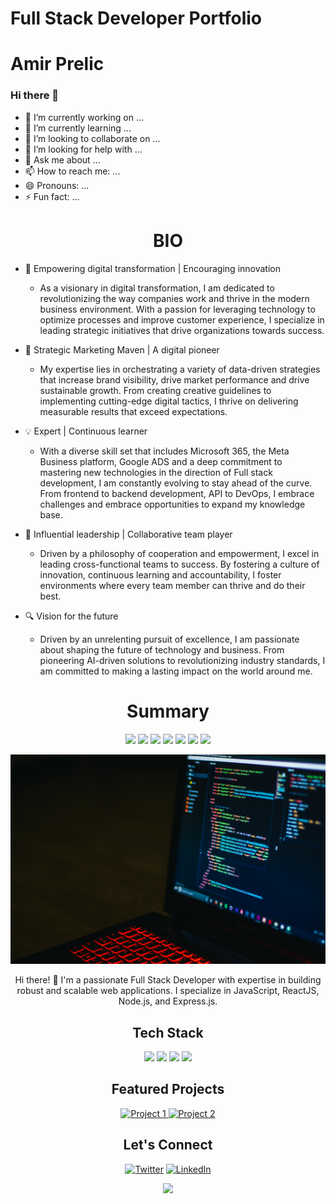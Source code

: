 # Full Stack Developer Portfolio
<!-- Your Name -->
<h1 align="left">Amir Prelic</h1>

### Hi there 👋

- 🔭 I’m currently working on ... 
- 🌱 I’m currently learning ... 
- 👯 I’m looking to collaborate on ...
- 🤔 I’m looking for help with ...
- 💬 Ask me about ...
- 📫 How to reach me: ...
- 😄 Pronouns: ...
- ⚡ Fun fact: ...

<!-- My BIO title -->
<h1 align="center">BIO</h1>

<!-- My BIO --> 
* 🚀 Empowering digital transformation | Encouraging innovation

  - As a visionary in digital transformation, I am dedicated to revolutionizing the way companies work and thrive in the modern business environment. With a passion for leveraging technology to optimize processes and improve customer experience, I specialize in leading strategic initiatives that drive organizations towards success.

* 🎯 Strategic Marketing Maven | A digital pioneer

  - My expertise lies in orchestrating a variety of data-driven strategies that increase brand visibility, drive market performance and drive sustainable growth. From creating creative guidelines to implementing cutting-edge digital tactics, I thrive on delivering measurable results that exceed expectations.

* 💡 Expert | Continuous learner

  - With a diverse skill set that includes Microsoft 365, the Meta Business platform, Google ADS and a deep commitment to mastering new technologies in the direction of Full stack development, I am constantly evolving to stay ahead of the curve. From frontend to backend development, API to DevOps, I embrace challenges and embrace opportunities to expand my knowledge base.

* 🌟 Influential leadership | Collaborative team player

  - Driven by a philosophy of cooperation and empowerment, I excel in leading cross-functional teams to success. By fostering a culture of innovation, continuous learning and accountability, I foster environments where every team member can thrive and do their best.

* 🔍 Vision for the future

  - Driven by an unrelenting pursuit of excellence, I am passionate about shaping the future of technology and business. From pioneering AI-driven solutions to revolutionizing industry standards, I am committed to making a lasting impact on the world around me.

<!-- My Summary -->
<h1 align="center">Summary</h1>

<!-- Badges -->
<p align="center">
  <img src="https://img.shields.io/badge/Full%20Stack%20Developer-Intermediate-blue">
  <img src="https://img.shields.io/badge/HTML5-Intermediate-blue">
  <img src="https://img.shields.io/badge/CSS-Intermediate-blue">
  <img src="https://img.shields.io/badge/JavaScript-Intermediate-blue">
  <img src="https://img.shields.io/badge/ReactJS-Intermediate-blue">
  <img src="https://img.shields.io/badge/Node.js-Intermediate-blue">
  <img src="https://img.shields.io/badge/Express.js-Intermediate-blue">
  <!-- Add more badges as per your skills -->
</p>

<!-- Introduction -->
<p align="center">
  <img src="/media/backgroundimage.jpg">
</p>

<p align="center">
  Hi there! 👋 I'm a passionate Full Stack Developer with expertise in building robust and scalable web applications. I specialize in JavaScript, ReactJS, Node.js, and Express.js.
</p>

<!-- Tech Stack -->
<h2 align="center">Tech Stack</h2>

<p align="center">
  <img src="https://img.shields.io/badge/JavaScript-F7DF1E?style=for-the-badge&logo=javascript&logoColor=black">
  <img src="https://img.shields.io/badge/React-61DAFB?style=for-the-badge&logo=react&logoColor=black">
  <img src="https://img.shields.io/badge/Node.js-339933?style=for-the-badge&logo=node.js&logoColor=white">
  <img src="https://img.shields.io/badge/Express.js-000000?style=for-the-badge&logo=express&logoColor=white">
  <!-- Add more badges for your tech stack -->
</p>

<!-- Projects -->
<h2 align="center">Featured Projects</h2>

<p align="center">
  <!-- Add images or gifs of your projects with links to the repositories or live demos -->
  <a href="/media/NBP6">
    <img src="/media/NBP6" width="300" alt="Project 1">
  </a>
  <a href="link_to_project_2">
    <img src="project_2_image.jpg" width="300" alt="Project 2">
  </a>
</p>

<!-- Contact Me -->
<h2 align="center">Let's Connect</h2>

<p align="center">
  <!-- Add social media icons with links -->
  <a href="your_link"><img src="path_to_icon" alt="Twitter"></a>
  <a href="your_link"><img src="path_to_icon" alt="LinkedIn"></a>
  <!-- Add more social media icons as needed -->
</p>

<!-- Footer -->
<p align="center">
  <img src="https://visitor-badge.laobi.icu/badge?page_id=your_username.your_repository_name">
</p>
